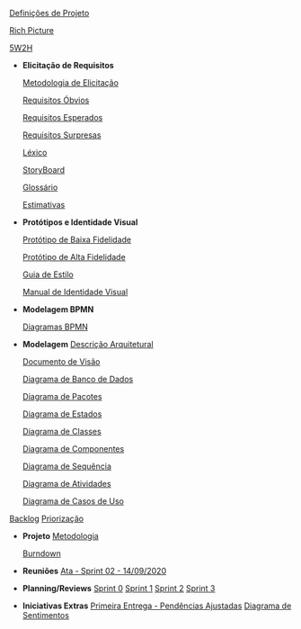 [Definições de Projeto](definicao_projeto/definicao_projeto.md)

[Rich Picture](rich_picture/richpicture.md)

[5W2H](5W2H/5W2H.md)

* **Elicitação de Requisitos**

	[Metodologia de Elicitação](requisitos/metodologia_elicitacao.md)

	[Requisitos Óbvios](requisitos/requisitos_obvios.md)

	[Requisitos Esperados](requisitos/requisitos_esperados.md)

	[Requisitos Surpresas](requisitos/requisitos_surpresas.md)

	[Léxico](lexico/lexico.md)

	[StoryBoard](storyboard/storyboard.md)

	[Glossário](glossario/glossario.md)

	[Estimativas](estimativas/estimativas.md)

* **Protótipos e Identidade Visual**

	[Protótipo de Baixa Fidelidade](prototipos/prototipo_baixa.md)

	[Protótipo de Alta Fidelidade](prototipos/prototipo_alta.md)

	[Guia de Estilo](prototipos/guia_estilo.md)

	[Manual de Identidade Visual](prototipos/identidade_visual.md)

* **Modelagem BPMN**

	[Diagramas BPMN](bpmn/diagramas.md)

* **Modelagem**
	[Descrição Arquitetural](modelagem/descricao_arquitetural.md)

	[Documento de Visão](modelagem/documento_visao.md)

	[Diagrama de Banco de Dados](modelagem/diagrama_banco_de_dados.md)

	[Diagrama de Pacotes](modelagem/diagrama_pacotes.md)
	
	[Diagrama de Estados](modelagem/diagrama_estados.md)

	[Diagrama de Classes](modelagem/diagrama_classes.md)

	[Diagrama de Componentes](modelagem/diagrama_componentes.md)

	[Diagrama de Sequência](modelagem/diagrama_sequencia.md)

	[Diagrama de Atividades](modelagem/diagrama_atividades.md)

	[Diagrama de Casos de Uso](modelagem/diagrama_caso_de_uso.md)

[Backlog](Backlog/Backlog.md)
[Priorização](Backlog/priorizacao.md)


* **Projeto**
	[Metodologia](metodologia/metodologia.md)

	[Burndown](burndown/burndown.md)

* **Reuniões**
	[Ata - Sprint 02 - 14/09/2020](metodologia/atas/ata_sprint02.md)


	
* **Planning/Reviews**
  [Sprint 0](planning_review/sprint0.md)
  [Sprint 1](planning_review/sprint1.md)
  [Sprint 2](planning_review/sprint2.md)
	[Sprint 3](planning_review/sprint3.md)

* **Iniciativas Extras**
	[Primeira Entrega - Pendências Ajustadas](pendencia/primeira.md)
	[Diagrama de Sentimentos](iniciativas_extras/diagrama_sentimento.md)